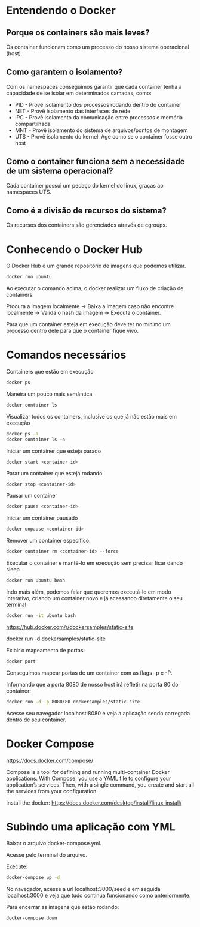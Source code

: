 # Entendendo o Docker 

## Porque os containers são mais leves?

Os container funcionam como um processo do nosso sistema operacional (host).

## Como garantem o isolamento?

Com os namespaces conseguimos garantir que cada container tenha a capacidade de se isolar em determinados camadas, como:

- PID - Provê isolamento dos processos rodando dentro do container
- NET - Provê isolamento das interfaces de rede
- IPC - Provê isolamento da comunicação entre processos e memória compartilhada
- MNT - Provê isolamento do sistema de arquivos/pontos de montagem
- UTS - Provê isolamento do kernel. Age como se o container fosse outro host

## Como o container funciona sem a necessidade de um sistema operacional?

Cada container possui um pedaço do kernel do linux, graças ao namespaces UTS.

## Como é a divisão de recursos do sistema?

Os recursos dos containers são gerenciados através de cgroups.




# Conhecendo o Docker Hub

O Docker Hub é um grande repositório de imagens que podemos utilizar.

```bash
docker run ubuntu
```
Ao executar o comando acima, o docker realizar um fluxo de criação de containers:

Procura a imagem localmente -> Baixa a imagem caso não encontre localmente -> Valida o hash da imagem -> Executa o container.

Para que um container esteja em execução deve ter no mínimo um processo dentro dele para que o container fique vivo.




# Comandos necessários

Containers que estão em execução
```bash
docker ps
```
Maneira um pouco mais semântica 
```bash
docker container ls
```

Visualizar todos os containers, inclusive os que já não estão mais em execução
```bash
docker ps -a
docker container ls –a
```

Iniciar um container que esteja parado
```bash
docker start <container-id>
```

Parar um container que esteja rodando
```bash
docker stop <container-id>
```

Pausar um container
```bash
docker pause <container-id>
```

Iniciar um container pausado
```bash
docker unpause <container-id>
```

Remover um container específico:
 ```bash
docker container rm <container-id> --force
```
 
 
Executar o container e mantê-lo em execução sem precisar ficar dando sleep
```bash
docker run ubuntu bash
```

Indo mais além, podemos falar que queremos executá-lo em modo interativo, criando um container novo e já acessando diretamente o seu terminal
```bash
docker run -it ubuntu bash
```



https://hub.docker.com/r/dockersamples/static-site

docker run -d dockersamples/static-site

Exibir o mapeamento de portas: 
```bash
docker port
```

Conseguimos mapear portas de um container com as flags -p e -P.

Informando que a porta 8080 de nosso host irá refletir na porta 80 do container:
```bash
docker run -d -p 8080:80 dockersamples/static-site
```
Acesse seu navegador localhost:8080 e veja a aplicação sendo carregada dentro de seu container.




# Docker Compose

https://docs.docker.com/compose/

Compose is a tool for defining and running multi-container Docker applications. With Compose, you use a YAML file to configure your application’s services. Then, with a single command, you create and start all the services from your configuration.

Install the docker: https://docs.docker.com/desktop/install/linux-install/




# Subindo uma aplicação com YML
 
Baixar o arquivo docker-compose.yml.
 
Acesse pelo terminal do arquivo.
 
Execute:
 
```bash
docker-compose up -d
```
No navegador, acesse a url localhost:3000/seed e em seguida localhost:3000 e veja que tudo continua funcionando como anteriormente.
 
Para encerrar as imagens que estão rodando:
 
```bash
docker-compose down
```
